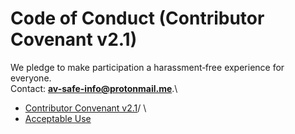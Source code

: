 # Code of Conduct (Contributor Covenant v2.1)

We pledge to make participation a harassment‑free experience for everyone.  
Contact: **av-safe-info@protonmail.me**.\
* [Contributor Convenant v2.1](https://www.contributor-covenant.org/version/2/1/code_of_conduct)/
\
* [Acceptable Use](ACCEPTABLE_USE.md)
